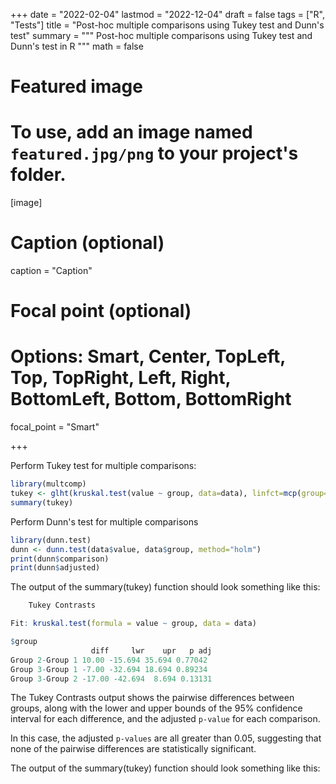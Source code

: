 +++
date = "2022-02-04"
lastmod = "2022-12-04"
draft = false
tags = ["R", "Tests"]
title = "Post-hoc multiple comparisons using Tukey test and Dunn's test"
summary = """
Post-hoc multiple comparisons using Tukey test and Dunn's test in R
"""
math = false

# Featured image
# To use, add an image named `featured.jpg/png` to your project's folder. 
[image]
  # Caption (optional)
  caption = "Caption"
  
  # Focal point (optional)
  # Options: Smart, Center, TopLeft, Top, TopRight, Left, Right, BottomLeft, Bottom, BottomRight
  focal_point = "Smart"

+++

Perform Tukey test for multiple comparisons:

```r
library(multcomp)
tukey <- glht(kruskal.test(value ~ group, data=data), linfct=mcp(group="Tukey"))
summary(tukey)
```

Perform Dunn's test for multiple comparisons

```r
library(dunn.test)
dunn <- dunn.test(data$value, data$group, method="holm")
print(dunn$comparison)
print(dunn$adjusted)
```

The output of the summary(tukey) function should look something like this:

```r
	Tukey Contrasts

Fit: kruskal.test(formula = value ~ group, data = data)

$group
                  diff     lwr    upr   p adj
Group 2-Group 1 10.00 -15.694 35.694 0.77042
Group 3-Group 1 -7.00 -32.694 18.694 0.89234
Group 3-Group 2 -17.00 -42.694  8.694 0.13131
```

The Tukey Contrasts output shows the pairwise differences between groups, along with the lower and upper bounds of the 95% confidence interval for each difference, and the adjusted `p-value` for each comparison.

In this case, the adjusted `p-values` are all greater than 0.05, suggesting that none of the pairwise differences are statistically significant.




The output of the summary(tukey) function should look something like this:

```r


```
